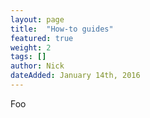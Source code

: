 ```yaml
---
layout: page
title:  "How-to guides"
featured: true
weight: 2
tags: []
author: Nick
dateAdded: January 14th, 2016
---
```


Foo